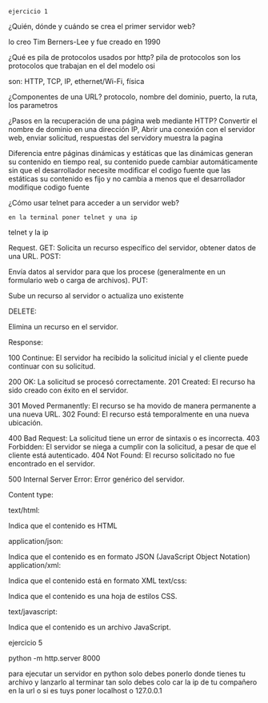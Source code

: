 ``ejercicio 1``



¿Quién, dónde y cuándo se crea el primer servidor web?

lo creo Tim Berners-Lee y fue creado en 1990

¿Qué es pila de protocolos usados por http?
pila de protocolos son los protocolos que trabajan en el del modelo osi

son:
HTTP, TCP, IP, ethernet/Wi-Fi, física
	
 ¿Componentes de una URL?
 protocolo, nombre del dominio, puerto, la ruta, los parametros
	
¿Pasos en la recuperación de una página web mediante HTTP?
 Convertir el nombre de dominio en una dirección IP, Abrir una conexión con el servidor web, enviar solicitud, respuestas del servidory muestra la pagina
	
Diferencia entre páginas dinámicas y estáticas
que las dinámicas generan su contenido en tiempo real, su contenido puede cambiar automáticamente sin que el desarrollador necesite modificar el codigo fuente
que las estáticas su contenido es fijo y no cambia a menos que el desarrollador modifique codigo fuente
	
¿Cómo usar telnet para acceder a un servidor web?

	en la terminal poner telnet y una ip
 telnet y la ip
 
Request. 
GET:
Solicita un recurso específico del servidor, obtener datos de una URL.
POST:

Envía datos al servidor para que los procese (generalmente en un formulario web o carga de archivos).
PUT:

Sube un recurso al servidor o actualiza uno existente

DELETE:

Elimina un recurso en el servidor.
	
Response:

100 Continue: El servidor ha recibido la solicitud inicial y el cliente puede continuar con su solicitud.

200 OK: La solicitud se procesó correctamente.
201 Created: El recurso ha sido creado con éxito en el servidor.

301 Moved Permanently: El recurso se ha movido de manera permanente a una nueva URL.
302 Found: El recurso está temporalmente en una nueva ubicación.

400 Bad Request: La solicitud tiene un error de sintaxis o es incorrecta.
403 Forbidden: El servidor se niega a cumplir con la solicitud, a pesar de que el cliente está autenticado.
404 Not Found: El recurso solicitado no fue encontrado en el servidor.

500 Internal Server Error: Error genérico del servidor.
	
Content type:

text/html:

Indica que el contenido es HTML

application/json:

Indica que el contenido es en formato JSON (JavaScript Object Notation)
application/xml:

Indica que el contenido está en formato XML
text/css:

Indica que el contenido es una hoja de estilos CSS.

text/javascript:

Indica que el contenido es un archivo JavaScript.


ejercicio 5

 python -m http.server 8000

 para ejecutar un servidor en python solo debes ponerlo donde tienes tu archivo y lanzarlo al terminar tan solo debes colo car la ip de tu compañero en la url o si es tuys poner localhost o 127.0.0.1

 ![]()



